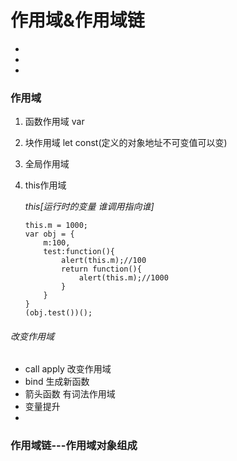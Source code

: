 # 作用域&作用域链

- 
- 
- 
### 作用域
1. 函数作用域 var
2. 块作用域 let const(定义的对象地址不可变值可以变)
3. 全局作用域
4. this作用域


    *this[运行时的变量 谁调用指向谁]*
    ```
    this.m = 1000;
    var obj = {
        m:100,
        test:function(){
            alert(this.m);//100
            return function(){
                alert(this.m);//1000
            }
        }
    }
    (obj.test())();
    ```
###### 改变作用域
+ call apply 改变作用域
+ bind 生成新函数
+ 箭头函数 有词法作用域
+ 变量提升
+ 

### 作用域链---作用域对象组成

